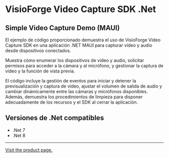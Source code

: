 ﻿# VisioForge Video Capture SDK .Net

## Simple Video Capture Demo (MAUI)

El ejemplo de código proporcionado demuestra el uso de VisioForge Video Capture SDK en una aplicación .NET MAUI para capturar vídeo y audio desde dispositivos conectados.

Muestra cómo enumerar los dispositivos de vídeo y audio, solicitar permisos para acceder a la cámara y al micrófono, y gestionar la captura de vídeo y la función de vista previa.

El código incluye la gestión de eventos para iniciar y detener la previsualización y captura de vídeo, ajustar el volumen de salida de audio y cambiar dinámicamente entre las cámaras y micrófonos disponibles. Además, demuestra los procedimientos de limpieza para disponer adecuadamente de los recursos y el SDK al cerrar la aplicación.

## Versiones de .Net compatibles

* .Net 7
* .Net 8

---

[Visit the product page.](https://www.visioforge.com/video-capture-sdk-net)
